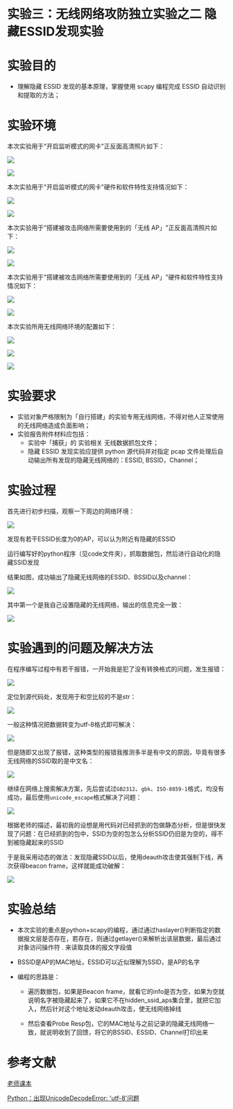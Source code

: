 # 实验三：无线网络攻防独立实验之二  隐藏ESSID发现实验

# 实验目的

- 理解隐藏 ESSID 发现的基本原理，掌握使用 scapy 编程完成 ESSID 自动识别和提取的方法；

# 实验环境

本次实验用于"开启监听模式的网卡"正反面高清照片如下：

![](../img/正面照片.jpg)

![](../img/反面照片.jpg)

本次实验用于"开启监听模式的网卡"硬件和软件特性支持情况如下：

![](../img/网卡信息1.jpg)

![](../img/网卡信息2.jpg)

本次实验用于"搭建被攻击网络所需要使用到的「无线 AP」"正反面高清照片如下：

![](../img/正面照片1.jpg)

![](../img/反面照片1.jpg)

本次实验用于"搭建被攻击网络所需要使用到的「无线 AP」"硬件和软件特性支持情况如下：

![](../img/网卡信息3.jpg)

![](../img/网卡信息4.jpg)

本次实验所用无线网络环境的配置如下：

![](../img/无线网络配置信息1.jpg)

![](../img/无线网络配置信息2.jpg)

![](../img/无线网络配置信息3.jpg)

# 实验要求

- 实验对象严格限制为「自行搭建」的实验专用无线网络，不得对他人正常使用的无线网络造成负面影响；
- 实验报告附件材料应包括：
    - 实验中「捕获」的 实验相关 无线数据抓包文件；
    - 隐藏 ESSID 发现实验应提供 python 源代码并对指定 pcap 文件处理后自动输出所有发现的隐藏无线网络的：ESSID, BSSID，Channel；

# 实验过程

首先进行初步扫描，观察一下周边的网络环境：

![](img/初步扫描.jpg)

发现有若干ESSID长度为0的AP，可以认为附近有隐藏的ESSID

运行编写好的python程序（见code文件夹），抓取数据包，然后进行自动化的隐藏SSID发现

结果如图，成功输出了隐藏无线网络的ESSID、BSSID以及channel：

![](img/成功.jpg)

其中第一个是我自己设置隐藏的无线网络，输出的信息完全一致：

![](../img/无线网络配置信息2.jpg)

# 实验遇到的问题及解决方法

在程序编写过程中有若干报错，一开始我是犯了没有转换格式的问题，发生报错：

![](img/格式错误.jpg)

定位到源代码处，发现用于和空比较的不是str：

![](img/格式错误_code.jpg)

一般这种情况把数据转变为utf-8格式即可解决：

![](img/utf8_code.jpg)

但是随即又出现了报错，这种类型的报错我推测多半是有中文的原因，毕竟有很多无线网络的SSID取的是中文名：

![](img/utf8.jpg)

继续在网络上搜索解决方案，先后尝试过`GB2312`、`gbk`、`ISO-8859-1`格式，均没有成功，最后使用`unicode_escape`格式解决了问题：

![](img/改正.jpg)

根据老师的描述，最初我的设想是用代码对已经抓到的包做静态分析，但是很快发现了问题：在已经抓到的包中，SSID为空的包怎么分析SSID仍旧是为空的，得不到被隐藏起来的SSID

于是我采用动态的做法：发现隐藏SSID以后，使用deauth攻击使其强制下线，再次获得beacon frame，这样就能成功破解：

![](img/改正1.jpg)

# 实验总结

- 本次实验的重点是python+scapy的编程，通过通过haslayer()判断指定的数据报文层是否存在，若存在，则通过getlayer()来解析出该层数据，最后通过对象访问操作符 . 来读取具体的报文字段值

- BSSID是AP的MAC地址，ESSID可以近似理解为SSID，是AP的名字

- 编程的思路是：
  
  - 遍历数据包，如果是Beacon frame，就看它的info是否为空，如果为空就说明名字被隐藏起来了，如果它不在hidden_ssid_aps集合里，就把它加入，然后针对这个地址发动deauth攻击，使无线网络掉线

  - 然后查看Probe Resp包，它的MAC地址与之前记录的隐藏无线网络一致，就说明收到了回馈，将它的BSSID、ESSID、Channel打印出来

# 参考文献

[老师课本](https://c4pr1c3.github.io/cuc-mis/chap0x03/scapy.html)

[Python：出现UnicodeDecodeError: 'utf-8'问题](https://www.cnblogs.com/xiaolan-Lin/p/11653432.html)